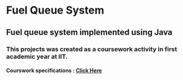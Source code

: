 # Fuel Queue System

## Fuel queue system implemented using Java
 
 ### This projects was created as a coursework activity in first academic year at IIT.
 #### Courswork specifications : [Click Here](https://drive.google.com/file/d/1rySveZihS1X-eCJcDu13QH1Ybzs2hoEE/view?usp=share_link "Courswork specifications")

